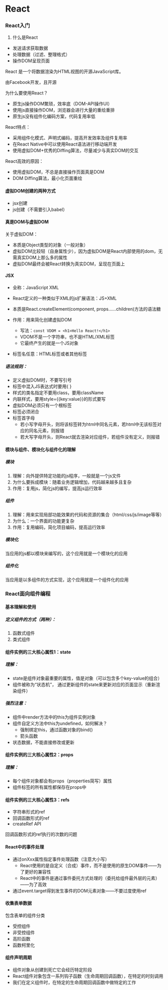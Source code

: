 # React

### React入门

1. 什么是React

- 发送请求获取数据
- 处理数据（过滤、整理格式）
- 操作DOM呈现页面

React 是一个将数据渲染为HTML视图的开源JavaScript库。

由Facebook开发，且开源

为什么要使用React？

- 原生js操作DOM繁琐，效率底（DOM-API操作UI）
- 使用js直接操作DOM，浏览器会进行大量的重绘重排
- 原生js没有组件化编码方案，代码复用率低

React特点：

- 采用组件化模式、声明式编码，提高开发效率及组件复用率
- 在React Native中可以使用React语法进行移动端开发
- 使用虚拟DOM+优秀的Diffing算法，尽量减少与真实DOM的交互

React高效的原因：

- 使用虚拟DOM，不总是直接操作页面真是DOM
- DOM Diffing算法，最小化页面重绘

#### 虚拟DOM创建的两种方式

- jsx创建
- js创建（不需要引入babel）

#### 真是DOM与虚拟DOM

关于虚拟DOM：

- 本质是Object类型的对象（一般对象）
- 虚拟DOM比较轻（自身属性少），因为虚拟DOM是React内部使用的dom，无需真实DOM上那么多的属性
- 虚拟DOM最终会被React转换为真实DOM，呈现在页面上

#### JSX

- 全称：JavaScript XML

- React定义的一种类似于XML的js扩展语法：JS+XML
- 本质是React.createElement(component, props......children)方法的语法糖
- 作用：用来简化创建虚拟DOM
  - 写法：`const VDOM = <h1>Hello React!</h1>`
  - VDOM不是一个字符串，也不是HTML/XML标签
  - 它最终产生的就是一个JS对象
- 标签名任意：HTML标签或者其他标签

##### 语法规则：

- 定义虚拟DOM时，不要写引号
- 标签中混入JS表达式时要用{ }
- 样式的类名指定不要用class，要用className
- 内联样式，要用style={{key:value}}的形式要写
- 虚拟DOM必须只有一个根标签
- 标签必须闭合
- 标签首字母
  - 若小写字母开头，则将该标签转为html中同名元素，若html中无该标签对应的同名元素，则报错
  - 若大写字母开头，则React就去渲染对应组件，若组件没有定义，则报错

#### 模块与组件、模块化与组件化的理解

##### 模块

1. 理解：向外提供特定功能的js程序，一般就是一个js文件
2. 为什么要拆成模块：随着业务逻辑增加，代码越来越多且复杂
3. 作用：复用js，简化js的编写，提高js运行效率

##### 组件

1. 理解：用来实现局部功能效果的代码和资源的集合（html/css/js/image等等）
2. 为什么：一个界面的功能更复杂
3. 作用：复用编码，简化项目编码，提高运行效率

##### 模块化

当应用的js都以模块来编写的，这个应用就是一个模块化的应用

##### 组件化

当应用是以多组件的方式实现，这个应用就是一个组件化的应用

### React面向组件编程

#### 基本理解和使用

##### 定义组件的方式（两种）：

1. 函数式组件
2. 类式组件

#### 组件实例的三大核心属性1：state

##### 理解：

- state是组件对象最重要的属性，值是对象（可以包含多个key-value的组合）
- 组件被称为“状态机”， 通过更新组件的state来更新对应的页面显示（重新渲染组件）

##### 强烈注意：

- 组件中render方法中的this为组件实例对象
- 组件自定义方法中this为undefined，如何解决？
  - 强制绑定this，通过函数对象的bind()
  - 箭头函数
- 状态数据，不能直接修改或更新

#### 组件实例的三大核心属性2：props

##### 理解：

- 每个组件对象都会有props（properties简写）属性
- 组件标签的所有属性都保存在props中

#### 组件实例的三大核心属性3：refs

- 字符串形式的ref
- 回调函数形式的ref
- createRef API

回调函数形式的ref执行的次数的问题

#### React中的事件处理

- 通过onXxx属性指定事件处理函数（注意大小写）
  - React使用的是自定义（合成）事件，而不是使用的原生DOM事件——为了更好的兼容性
  - React中的事件是通过事件委托方式处理的（委托给组件最外层的元素）——为了高效
- 通过event.target得到发生事件的DOM元素对象——不要过度使用ref

#### 收集表单数据

包含表单的组件分类

- 受控组件
- 非受控组件
- 高阶函数
- 函数柯里化

#### 组件声明周期

- 组件对象从创建到死亡它会经历特定阶段
- React组件对象包含一系列钩子函数（生命周期回调函数），在特定的时刻调用
- 我们在定义组件时，在特定的生命周期回调函数中做特定的工作